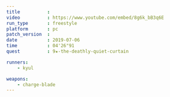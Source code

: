 ```yaml
---
title          :
video          : https://www.youtube.com/embed/8g6k_bB3q6E
run_type       : freestyle
platform       : pc
patch_version  : 
date           : 2019-07-06
time           : 04'26"91
quest          : 9★-the-deathly-quiet-curtain

runners:
    - kyul

weapons:
    - charge-blade
---
```

